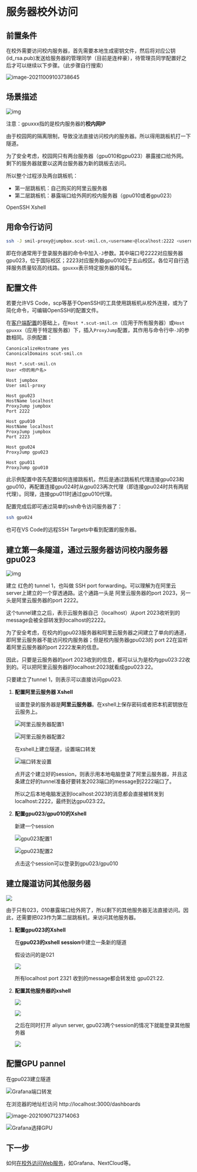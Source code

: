 # 服务器校外访问

## 前置条件

在校外需要访问校内服务器，首先需要本地生成密钥文件，然后将对应公钥(id_rsa.pub)发送给服务器的管理同学（目前是连梓豪），待管理员同学配置好之后才可以继续以下步骤。（此步骤自行搜索）

![image-20211009103738645](./remote-server-access.assets/image-20211009103738645.png)

## 场景描述

![img](./remote-server-access.assets/v2-c2b886cd93c387fc083e7ce44211c18d_b.png)

注意：gpuxxx指的是校内服务器的**校内网IP**

由于校园网的隔离限制，导致没法直接访问校内的服务器。所以得用跳板机打一下隧道。

为了安全考虑，校园网只有两台服务器（gpu010和gpu023）暴露接口给外网。剩下的服务器就要以这两台服务器为新的跳板去访问。

所以整个过程涉及两台跳板机：

- 第一层跳板机：自己购买的阿里云服务器
- 第二层跳板机：暴露端口给外网的校内服务器（gpu010或者gpu023）

<SelectTab subject='ssh_client'>
<SelectTabItem v='ssh' default>OpenSSH</SelectTabItem>
<SelectTabItem v='xshell'>Xshell</SelectTabItem>
</SelectTab>

<SelectContent s='ssh_client' v='ssh'>

## 用命令行访问

```bash
ssh -J smil-proxy@jumpbox.scut-smil.cn,<username>@localhost:2222 <username>@gpuxxx
```

即在你通常用于登录服务器的命令中加入`-J`参数。其中端口号2222对应服务器gpu023，位于国际校区；2223对应服务器gpu010位于五山校区。各位可自行选择服务质量较高的线路。`gpuxxx`表示特定服务器的域名。

## 配置文件

若要允许VS Code，scp等基于OpenSSH的工具使用跳板机从校外连接，或为了简化命令，可编辑OpenSSH的配置文件。

在[客户端配置](./client-config.md?s:ssh_client=ssh)的基础上，在`Host *.scut-smil.cn`（应用于所有服务器）或`Host gpuxxx`（应用于特定服务器）下，插入`ProxyJump`配置，其作用与命令行中`-J`的参数相同。示例配置：
```
CanonicalizeHostname yes
CanonicalDomains scut-smil.cn

Host *.scut-smil.cn
User <你的用户名>

Host jumpbox
User smil-proxy

Host gpu023
HostName localhost
ProxyJump jumpbox
Port 2222

Host gpu010
HostName localhost
ProxyJump jumpbox
Port 2223

Host gpu024
ProxyJump gpu023

Host gpu011
ProxyJump gpu010
```

此示例配置中首先配置如何连接跳板机，然后是通过跳板机代理连接gpu023和gpu010，再配置连接gpu024时从gpu023再次代理（即连接gpu024时共有两层代理）。同理，连接gpu011时通过gpu010代理。

配置完成后即可通过简单的ssh命令访问服务器了：
```bash
ssh gpu024
```
也可在VS Code的远程SSH Targets中看到配置的服务器。

</SelectContent>
<SelectContent s='ssh_client' v='xshell'>

## 建立第一条隧道，通过云服务器访问校内服务器gpu023

![img](./remote-server-access.assets/v2-6214f40be1d47c2270c7158378ab441c_b.png)

建立 红色的 tunnel 1，也叫做 SSH port forwarding。可以理解为在阿里云server上建立的一个穿透通路。这个通路一头是 阿里云服务器的port 2023，另一头是阿里云服务器的port 2222。

这个tunnel建立之后，表示云服务器自己（localhost）从port 2023收听到的message会被全部转发到localhost的2222。

为了安全考虑，在校内的gpu023服务器和阿里云服务器之间建立了单向的通道，即阿里云服务器不能访问校内服务器；但是校内服务器gpu023的 port 22在监听着阿里云服务器的port 2222发来的信息。

因此，只要是云服务器的port 2023收到的信息，都可以认为是校内gpu023:22收到的。可以把阿里云服务器的localhost:2023就看成gpu023:22。

只要建立了tunnel 1，则表示可以直接访问gpu023.

1. **配置阿里云服务器 Xshell**

   设置登录的服务器是**阿里云服务器**。在xshell上保存密码或者把本机密钥放在云服务上。

   ![阿里云服务器配置1](./remote-server-access.assets/image-20210908101242055.png)

   ![阿里云服务器配置2](./remote-server-access.assets/image-20210908100811416.png)

   在xshell上建立隧道，设置端口转发

   ![端口转发设置](./remote-server-access.assets/v2-d12962cf3c9525a4a4e1e6d1e375feb9_b.png)

   点开这个建立好的session，则表示用本地电脑登录了阿里云服务器，并且这条建立好的tunnel准备好要转发2023端口的message到2222端口了。

   所以之后本地电脑发送到localhost:2023的消息都会直接被转发到localhost:2222，最终到达gpu023:22。

2. **配置gpu023/gpu010的Xshell**

   新建一个session

   ![gpu023配置1](./remote-server-access.assets/image-20210908101213429.png)

   ![gpu023配置2](./remote-server-access.assets/image-20210908101024096.png)

   点击这个session可以登录到gpu023/gpu010

## 建立隧道访问其他服务器

![](./remote-server-access.assets/image-20210908101721945.png)

由于只有023，010暴露端口给外网了，所以剩下的其他服务器无法直接访问。因此，还需要把023作为第二层跳板机，来访问其他服务器。

1. **配置gpu023的Xshell**

   在**gpu023的xshell session**中建立一条新的隧道

   假设访问的是021

   ![](./remote-server-access.assets/image-20210908101620552.png)

   所有localhost port 2321 收到的message都会转发给 gpu021:22.

2. **配置其他服务器的xshell**

   ![](./remote-server-access.assets/image-20210908102235109.png)

   ![](./remote-server-access.assets/image-20210908102257785.png)

   之后在同时打开 aliyun server, gpu023两个session的情况下就能登录其他服务器

   ![](./remote-server-access.assets/image-20210908102457674.png)

## 配置GPU pannel

在gpu023建立隧道

![Grafana端口转发](./remote-server-access.assets/image-20210907123821971.png)

在浏览器的地址栏访问 http://localhost:3000/dashboards

![image-20210907123714063](./remote-server-access.assets/image-20210907123714063-1634721771705.png)

![Grafana选择GPU](./remote-server-access.assets/grafana-GPU.png)

</SelectContent>

## 下一步

如何[在校外访问Web服务](./remote-web-access.md)，如Grafana、NextCloud等。
